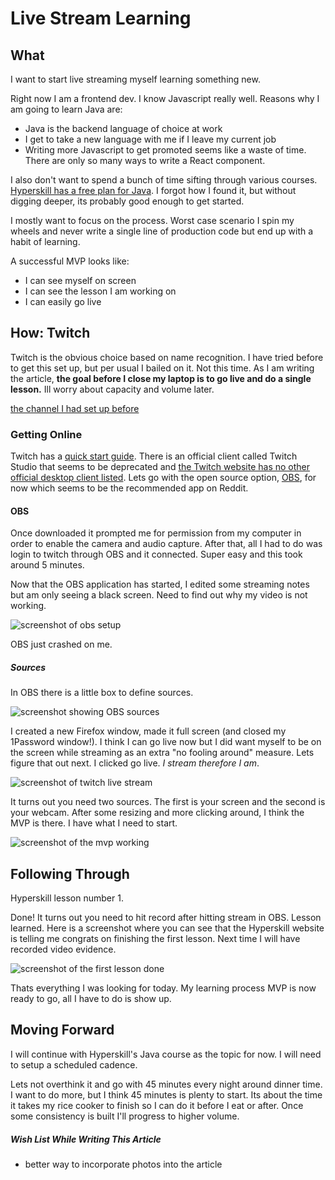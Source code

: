 # Live Stream Learning

## What
I want to start live streaming myself learning something new.

Right now I am a frontend dev. I know Javascript really well. Reasons why I am going to learn Java are:
- Java is the backend language of choice at work
- I get to take a new language with me if I leave my current job
- Writing more Javascript to get promoted seems like a waste of time. There are only so many ways to write a React component.

I also don't want to spend a bunch of time sifting through various courses. [Hyperskill has a free plan for Java](https://hyperskill.org/study-plan). I forgot how I found it, but without digging deeper, its probably good enough to get started.

I mostly want to focus on the process. Worst case scenario I spin my wheels and never write a single line of production code but end up with a habit of learning.

A successful MVP looks like:
- I can see myself on screen
- I can see the lesson I am working on
- I can easily go live

## How: Twitch
Twitch is the obvious choice based on name recognition. I have tried before to get this set up, but per usual I bailed on it. Not this time. As I am writing the article, **the goal before I close my laptop is to go live and do a single lesson.** Ill worry about capacity and volume later.

[the channel I had set up before](https://www.twitch.tv/bored_frontend_dev)
### Getting Online
Twitch has a [quick start guide](https://help.twitch.tv/s/article/how-do-i-stream-faq?language=en_US). There is an official client called Twitch Studio that seems to be deprecated and [the Twitch website has no other official desktop client listed](https://dashboard.twitch.tv/u/bored_frontend_dev/broadcast). Lets go with the open source option, [OBS](https://obsproject.com/), for now which seems to be the recommended app on Reddit.
#### OBS
Once downloaded it prompted me for permission from my computer in order to enable the camera and audio capture. After that, all I had to do was login to twitch through OBS and it connected. Super easy and this took around 5 minutes.

Now that the OBS application has started, I edited some streaming notes but am only seeing a black screen. Need to find out why my video is not working.

![screenshot of obs setup](https://imagedelivery.net/XM0rX8WdEGAqoK0m1yhClg/b55256f4-b343-40a6-ac9d-3a130d6d2700/public)

OBS just crashed on me.
##### Sources
In OBS there is a little box to define sources.

![screenshot showing OBS sources](https://imagedelivery.net/XM0rX8WdEGAqoK0m1yhClg/5fe860ec-0f2d-4785-8f2f-20faf9012b00/public)

I created a new Firefox window, made it full screen (and closed my 1Password window!). I think I can go live now but I did want myself to be on the screen while streaming as an extra "no fooling around" measure. Lets figure that out next. I clicked go live. *I stream therefore I am*.

![screenshot of twitch live stream](https://imagedelivery.net/XM0rX8WdEGAqoK0m1yhClg/91e3c2b7-3ba0-4658-d12c-ac559290bc00/public)

It turns out you need two sources. The first is your screen and the second is your webcam. After some resizing and more clicking around, I think the MVP is there. I have what I need to start.

![screenshot of the mvp working](https://imagedelivery.net/XM0rX8WdEGAqoK0m1yhClg/37b10353-5cc7-41d2-67c0-2338f3d77d00/public)

## Following Through
Hyperskill lesson number 1.

Done! It turns out you need to hit record after hitting stream in OBS. Lesson learned. Here is a screenshot where you can see that the Hyperskill website is telling me congrats on finishing the first lesson. Next time I will have recorded video evidence.

![screenshot of the first lesson done](https://imagedelivery.net/XM0rX8WdEGAqoK0m1yhClg/e7ff7170-2963-4995-6247-34e282ab3200/public)

Thats everything I was looking for today. My learning process MVP is now ready to go, all I have to do is show up.
## Moving Forward
I will continue with Hyperskill's Java course as the topic for now. I will need to setup a scheduled cadence. 

Lets not overthink it and go with 45 minutes every night around dinner time. I want to do more, but I think 45 minutes is plenty to start. Its about the time it takes my rice cooker to finish so I can do it before I eat or after. Once some consistency is built I'll progress to higher volume.
##### Wish List While Writing This Article
- better way to incorporate photos into the article




